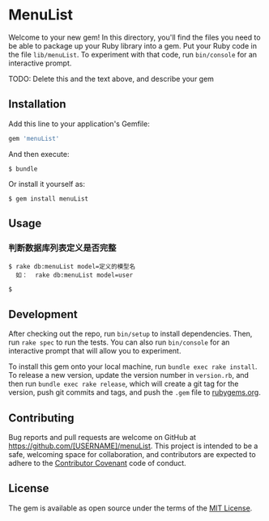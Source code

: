 # MenuList

Welcome to your new gem! In this directory, you'll find the files you need to be able to package up your Ruby library into a gem. Put your Ruby code in the file `lib/menuList`. To experiment with that code, run `bin/console` for an interactive prompt.

TODO: Delete this and the text above, and describe your gem

## Installation

Add this line to your application's Gemfile:

```ruby
gem 'menuList'
```

And then execute:

    $ bundle

Or install it yourself as:

    $ gem install menuList

## Usage

 ### 判断数据库列表定义是否完整
    $ rake db:menuList model=定义的模型名
      如：  rake db:menuList model=user

    $

## Development

After checking out the repo, run `bin/setup` to install dependencies. Then, run `rake spec` to run the tests. You can also run `bin/console` for an interactive prompt that will allow you to experiment.

To install this gem onto your local machine, run `bundle exec rake install`. To release a new version, update the version number in `version.rb`, and then run `bundle exec rake release`, which will create a git tag for the version, push git commits and tags, and push the `.gem` file to [rubygems.org](https://rubygems.org).

## Contributing

Bug reports and pull requests are welcome on GitHub at https://github.com/[USERNAME]/menuList. This project is intended to be a safe, welcoming space for collaboration, and contributors are expected to adhere to the [Contributor Covenant](http://contributor-covenant.org) code of conduct.


## License

The gem is available as open source under the terms of the [MIT License](http://opensource.org/licenses/MIT).

